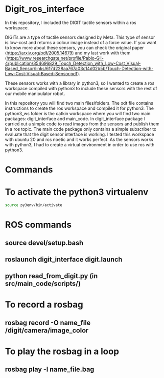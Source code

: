 # Digit_ros_interface
In this repository, I included the DIGIT tactile sensors within a ros workspace. 

DIGITs are a type of tactile sensors designed by Meta. This type of sensor is low-cost and returns a colour image instead of a force value. If you want to know more about these sensors, you can check the original paper (https://arxiv.org/pdf/2005.14679) and my last work with them (https://www.researchgate.net/profile/Pablo-Gil-4/publication/354696829_Touch_Detection_with_Low-Cost_Visual-Based_Sensor/links/617d228aa767a03c14d02b5b/Touch-Detection-with-Low-Cost-Visual-Based-Sensor.pdf).

These sensors works with a library in python3, so I wanted to create a ros workspace compiled with python3 to include these sensors with the rest of our mobile manipulator robot.

In this repository you will find two main files/folders. The odt file contains instructions to create the ros workspace and compiled it for python3. The python3_ws folder is the catkin workspace where you will find two main packages: digit_interface and main_code. In digit_interface package I carried out a simple code to read images from the sensors and publish them in a ros topic. The main code package only contains a simple subscriber to evaluate that the digit sensor interface is working. I tested this workspace with ubuntu 20 and ros noetic and it works perfect. As the sensors works with python3, I had to create a virtual environment in order to use ros with python3.

# Commands
# To activate the python3 virtualenv
```sh 
source py3env/bin/activate
```
# ROS commands
## source devel/setup.bash
## roslaunch digit_interface digit.launch
## python read_from_digit.py (in src/main_code/scripts/)

# To record a rosbag
## rosbag record -O name_file /digit/camera/image_color
# To play the rosbag in a loop
## rosbag play -l name_file.bag
